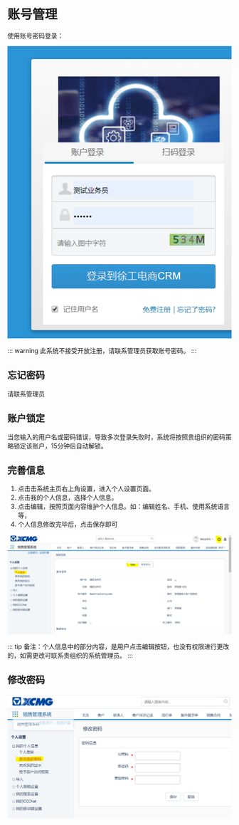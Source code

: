 # 账号管理

使用账号密码登录：

<!-- ![](./static/user/1.png) -->
<img src="./static/user/1.png" alt="" class="image1">

::: warning
此系统不接受开放注册，请联系管理员获取账号密码。
:::

## 忘记密码

请联系管理员

## 账户锁定
当您输入的用户名或密码错误，导致多次登录失败时，系统将按照贵组织的密码策略锁定该账户，15分钟后自动解锁。

## 完善信息

1. 点击击系统主页右上角设置，进入个人设置页面。
2. 点击我的个人信息，选择个人信息。
3. 点击编辑，按照页面内容维护个人信息。如：编辑姓名、手机、使用系统语言等，
4. 个人信息修改完毕后，点击保存即可

<img src="./static/user/2.png" alt="" class="image">

::: tip
备注：个人信息中的部分内容，是用户点击编辑按钮，也没有权限进行更改的，如需更改可联系贵组织的系统管理员。
:::

## 修改密码

<img src="./static/user/3.png" alt="" class="image">

<style lang='stylus'>
.image1
  height 500px
  width 400px
  display block
  margin 10px auto
</style>
